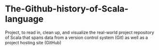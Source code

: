 # The-Github-history-of-Scala-language
Project, to read in, clean up, and visualize the real-world project repository of Scala that spans data from a version control system (Git) as well as a project hosting site (GitHub)
